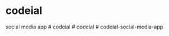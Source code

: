 # codeial
 social media app
#   c o d e i a l  
 #   c o d e i a l  
 #   c o d e i a l - s o c i a l - m e d i a - a p p  
 